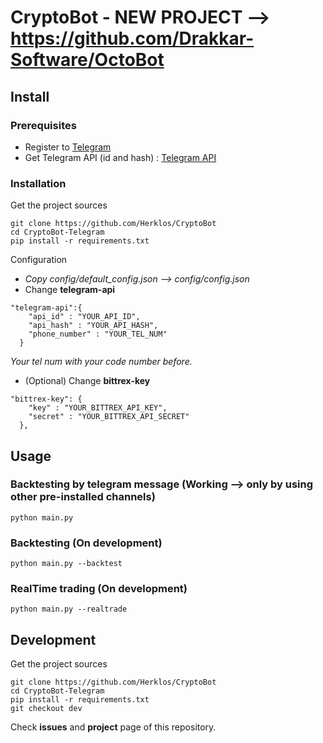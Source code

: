 # CryptoBot - NEW PROJECT --> https://github.com/Drakkar-Software/OctoBot
## Install
### Prerequisites
- Register to [Telegram](https://telegram.org)
- Get Telegram API (id and hash) : [Telegram API](https://core.telegram.org/api/obtaining_api_id)

### Installation
Get the project sources
```
git clone https://github.com/Herklos/CryptoBot
cd CryptoBot-Telegram
pip install -r requirements.txt
```
Configuration<br>
- *Copy config/default_config.json --> config/config.json*
- Change **telegram-api**
```
"telegram-api":{
    "api_id" : "YOUR_API_ID",
    "api_hash" : "YOUR_API_HASH",
    "phone_number" : "YOUR_TEL_NUM"
  }
```
*Your tel num with your code number before.*
- (Optional) Change **bittrex-key**
```
"bittrex-key": {
    "key" : "YOUR_BITTREX_API_KEY",
    "secret" : "YOUR_BITTREX_API_SECRET"
  },
```

## Usage
### Backtesting by telegram message (Working --> only by using other pre-installed channels)
```
python main.py
```
### Backtesting (On development)
```
python main.py --backtest
```
### RealTime trading (On development)
```
python main.py --realtrade
```

## Development
Get the project sources
```
git clone https://github.com/Herklos/CryptoBot
cd CryptoBot-Telegram
pip install -r requirements.txt
git checkout dev
```

Check **issues** and **project** page of this repository.
